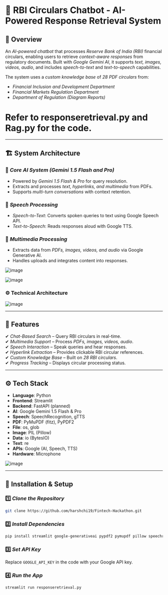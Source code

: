 # 📌 RBI Circulars Chatbot - AI-Powered Response Retrieval System

## 🚀 Overview
An *AI-powered chatbot* that processes *Reserve Bank of India (RBI)* financial circulars, enabling users to retrieve *context-aware responses* from regulatory documents. Built with *Google Gemini AI*, it supports *text, images, videos, audio*, and includes *speech-to-text* and *text-to-speech* capabilities.

The system uses a *custom knowledge base* of *28 PDF circulars* from:
- *Financial Inclusion and Development Department*
- *Financial Markets Regulation Department*
- *Department of Regulation (Diagram Reports)*

# Refer to responseretrieval.py and Rag.py for the code.
---

## 🏗 System Architecture

### 🔹 *Core AI System (Gemini 1.5 Flash and Pro)*
- Powered by *Gemini 1.5 Flash & Pro* for query resolution.
- Extracts and processes *text, hyperlinks, and multimedia* from PDFs.
- Supports *multi-turn conversations* with context retention.

### 🔹 *Speech Processing*
- *Speech-to-Text*: Converts spoken queries to text using Google Speech API.
- *Text-to-Speech*: Reads responses aloud with Google TTS.

### 🔹 *Multimedia Processing*
- Extracts data from *PDFs, images, videos, and audio* via Google Generative AI.
- Handles uploads and integrates content into responses.

![image](https://github.com/user-attachments/assets/a594906e-46ac-4f8c-b6bd-843024de3bc9)

![image](https://github.com/user-attachments/assets/02912da1-512e-42cd-9fb4-76ab5ecf56af)

### ⚙️ Technical Architecture

![image](https://github.com/user-attachments/assets/0fdc4b77-357b-4ddc-8c3c-584a0166419e)

---

## 🎯 Features
✔ *Chat-Based Search* – Query RBI circulars in real-time.  
✔ *Multimedia Support* – Process *PDFs, images, videos, audio*.  
✔ *Speech Interaction* – Speak queries and hear responses.  
✔ *Hyperlink Extraction* – Provides clickable RBI circular references.  
✔ *Custom Knowledge Base* – Built on *28 RBI circulars*.  
✔ *Progress Tracking* – Displays circular processing status.

---

## ⚙ Tech Stack
- **Language**: Python  
- **Frontend**: Streamlit  
- **Backend**: FastAPI (planned)  
- **AI**: Google Gemini 1.5 Flash & Pro  
- **Speech**: SpeechRecognition, gTTS  
- **PDF**: PyMuPDF (fitz), PyPDF2  
- **File**: os, glob  
- **Image**: PIL (Pillow)  
- **Data**: io (BytesIO)  
- **Text**: re  
- **APIs**: Google (AI, Speech, TTS)  
- **Hardware**: Microphone  

![image](https://github.com/user-attachments/assets/7e097c57-53f7-4a17-9d18-37e51e63b11c)

---

## 🚀 Installation & Setup
### 1️⃣ *Clone the Repository*
```bash
git clone https://github.com/harshchi19/Fintech-Hackathon.git
```

### 2️⃣ *Install Dependencies*
```bash
pip install streamlit google-generativeai pypdf2 pymupdf pillow speechrecognition gtts pyaudio
```

### 3️⃣ *Set API Key*
Replace `GOOGLE_API_KEY` in the code with your Google API key.

### 4️⃣ *Run the App*
```bash
streamlit run responseretrieval.py
```


